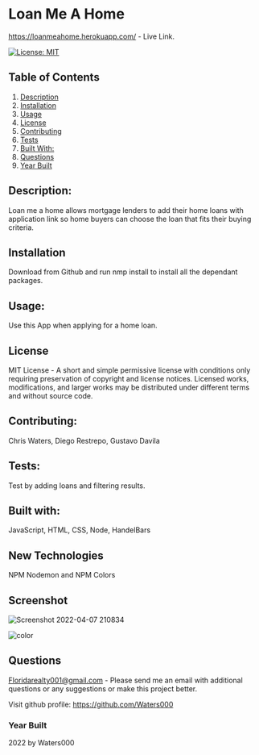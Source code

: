 
 # Loan Me A Home  
 https://loanmeahome.herokuapp.com/ - Live Link.
  
        
[![License: MIT](https://img.shields.io/badge/License-MIT-yellow.svg)](https://opensource.org/licenses/MIT)            
## Table of Contents
1. [Description](#Description)
2. [Installation](#Installation)
3. [Usage](#Usage)
4. [License](#License)
5. [Contributing](#Contributing)
6. [Tests](#Tests)
7. [Built With:](#Built-with)
8. [Questions](#Questions)
9. [Year Built](#Year-built)

## Description: 
Loan me a home allows mortgage lenders to add their home loans with application link so home buyers can choose the loan that fits their buying criteria. 
## Installation
Download from Github and run nmp install to install all the dependant packages.
## Usage:
 Use this App when applying for a home loan.  
 ## License
MIT License - A short and simple permissive license with conditions only requiring preservation of copyright and license notices. Licensed works, modifications, and larger works may be distributed under different terms and without source code.
## Contributing: 
Chris Waters, Diego Restrepo, Gustavo Davila   
## Tests:
Test by adding loans and filtering results.
## Built with:
JavaScript, HTML, CSS, Node, HandelBars

## New Technologies
NPM Nodemon and NPM Colors

## Screenshot
![Screenshot 2022-04-07 210834](https://user-images.githubusercontent.com/94644749/162343547-e276bd4b-8ab2-42d1-9f1e-ee2a584e50a0.png)

![color](https://user-images.githubusercontent.com/94644749/162343582-ce055ed6-8b02-4a7f-97e5-8bbba958c9ff.png)

    
 ## Questions
  Floridarealty001@gmail.com - Please send me an email with additional questions or any suggestions or make this project better.
 
  Visit github profile:
  https://github.com/Waters000

  

### Year Built
2022 by Waters000  
